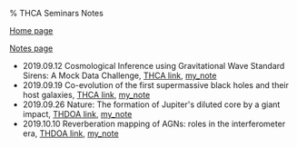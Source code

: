 % THCA Seminars Notes

[Home page](https://rkkuang.github.io/)

[Notes page](https://rkkuang.github.io/notes/)

- 2019.09.12 Cosmological Inference using Gravitational Wave Standard Sirens: A Mock Data Challenge, [THCA link](http://astro.tsinghua.edu.cn/index.php/events/calendar/eventdetail/491/-/cosmological-inference-using-gravitational-wave-standard-sirens-a-mock-data-challenge), [my_note](190912.txt)
- 2019.09.19 Co-evolution of the first supermassive black holes and their host galaxies, [THCA link](http://astro.tsinghua.edu.cn/index.php/events/calendar/eventdetail/492/-/co-evolution-of-the-first-supermassive-black-holes-and-their-host-galaxies), [my_note](190919.txt)
- 2019.09.26 Nature: The formation of Jupiter's diluted core by a giant impact, [THDOA link](http://astro.tsinghua.edu.cn/index.php/events/calendar/eventdetail/487/-/the-formation-of-jupiter-s-diluted-core-by-a-giant-impact), [my_note](190926.txt)
- 2019.10.10 Reverberation mapping of AGNs: roles in the interferometer era, [THDOA link](http://astro.tsinghua.edu.cn/index.php/events/calendar/eventdetail/496/-/reverberation-mapping-of-agns-roles-in-the-interferometer-era), [my_note]() 
